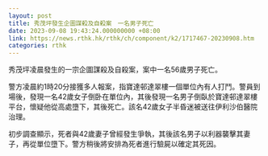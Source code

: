 ```yaml
---
layout: post
title: 秀茂坪發生企圖謀殺及自殺案　一名男子死亡
date: 2023-09-08 19:43:24.000000000 +08:00
link: https://news.rthk.hk/rthk/ch/component/k2/1717467-20230908.htm
categories: rthk
---
```


秀茂坪凌晨發生的一宗企圖謀殺及自殺案，案中一名56歲男子死亡。

警方凌晨約1時20分接獲多人報案，指寶達邨達翠樓一個單位內有人打鬥。警員到場後，發現一名42歲女子倒卧在單位內，其後發現一名男子倒臥於寶達邨達翠樓平台，懷疑他從高處墮下，其後死亡。該名42歲女子半昏迷被送往伊利沙伯醫院治理。

初步調查顯示，死者與42歲妻子曾經發生爭執，其後該名男子以利器襲擊其妻子，再從單位墮下。警方稍後將安排為死者進行驗屍以確定其死因。
